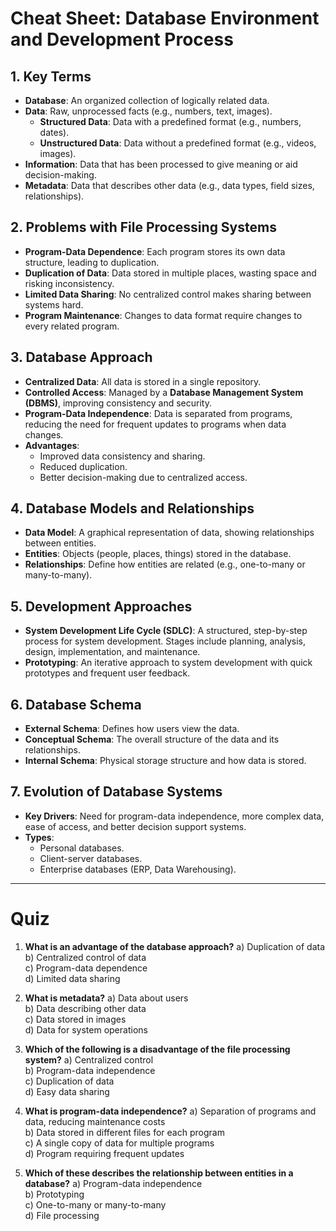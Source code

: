 
# Cheat Sheet: Database Environment and Development Process

## 1. Key Terms
- **Database**: An organized collection of logically related data.
- **Data**: Raw, unprocessed facts (e.g., numbers, text, images).
  - **Structured Data**: Data with a predefined format (e.g., numbers, dates).
  - **Unstructured Data**: Data without a predefined format (e.g., videos, images).
- **Information**: Data that has been processed to give meaning or aid decision-making.
- **Metadata**: Data that describes other data (e.g., data types, field sizes, relationships).

## 2. Problems with File Processing Systems
- **Program-Data Dependence**: Each program stores its own data structure, leading to duplication.
- **Duplication of Data**: Data stored in multiple places, wasting space and risking inconsistency.
- **Limited Data Sharing**: No centralized control makes sharing between systems hard.
- **Program Maintenance**: Changes to data format require changes to every related program.

## 3. Database Approach
- **Centralized Data**: All data is stored in a single repository.
- **Controlled Access**: Managed by a **Database Management System (DBMS)**, improving consistency and security.
- **Program-Data Independence**: Data is separated from programs, reducing the need for frequent updates to programs when data changes.
- **Advantages**:
  - Improved data consistency and sharing.
  - Reduced duplication.
  - Better decision-making due to centralized access.

## 4. Database Models and Relationships
- **Data Model**: A graphical representation of data, showing relationships between entities.
- **Entities**: Objects (people, places, things) stored in the database.
- **Relationships**: Define how entities are related (e.g., one-to-many or many-to-many).

## 5. Development Approaches
- **System Development Life Cycle (SDLC)**: A structured, step-by-step process for system development. Stages include planning, analysis, design, implementation, and maintenance.
- **Prototyping**: An iterative approach to system development with quick prototypes and frequent user feedback.

## 6. Database Schema
- **External Schema**: Defines how users view the data.
- **Conceptual Schema**: The overall structure of the data and its relationships.
- **Internal Schema**: Physical storage structure and how data is stored.

## 7. Evolution of Database Systems
- **Key Drivers**: Need for program-data independence, more complex data, ease of access, and better decision support systems.
- **Types**:
  - Personal databases.
  - Client-server databases.
  - Enterprise databases (ERP, Data Warehousing).

---

# Quiz

1. **What is an advantage of the database approach?**
   a) Duplication of data  
   b) Centralized control of data  
   c) Program-data dependence  
   d) Limited data sharing

2. **What is metadata?**
   a) Data about users  
   b) Data describing other data  
   c) Data stored in images  
   d) Data for system operations

3. **Which of the following is a disadvantage of the file processing system?**
   a) Centralized control  
   b) Program-data independence  
   c) Duplication of data  
   d) Easy data sharing

4. **What is program-data independence?**
   a) Separation of programs and data, reducing maintenance costs  
   b) Data stored in different files for each program  
   c) A single copy of data for multiple programs  
   d) Program requiring frequent updates

5. **Which of these describes the relationship between entities in a database?**
   a) Program-data independence  
   b) Prototyping  
   c) One-to-many or many-to-many  
   d) File processing
